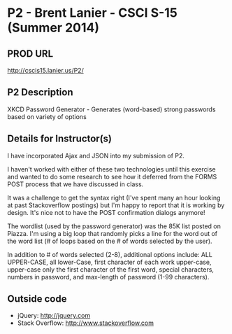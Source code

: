 # P2 - Brent Lanier - CSCI S-15 (Summer 2014)

## PROD URL
<http://cscis15.lanier.us/P2/>

## P2 Description
XKCD Password Generator - Generates (word-based) strong passwords based on variety of options

## Details for Instructor(s)
I have incorporated Ajax and JSON into my submission of P2.

I haven't worked with either of these two technologies until this exercise and wanted to do some research to see how it deferred from the FORMS POST process that we have discussed in class.

It was a challenge to get the syntax right (I've spent many an hour looking at past Stackoverflow postings) but I'm happy to report that it is working by design.  It's nice not to have the POST confirmation dialogs anymore!

The wordlist (used by the password generator) was the 85K list posted on Piazza.  I'm using a big loop that randomly picks a line for the word out of the word list (# of loops based on the # of words selected by the user).

In addition to # of words selected (2-8), additional options include:  ALL UPPER-CASE, all lower-Case, first character of each work upper-case, upper-case only the first character of the first word, special characters, numbers in password, and max-length of password (1-99 characters).

## Outside code
* jQuery: http://jquery.com
* Stack Overflow: http://www.stackoverflow.com